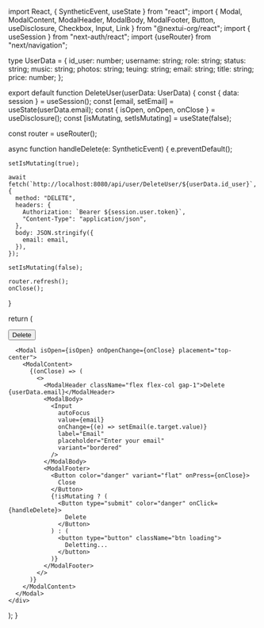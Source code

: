 import React, { SyntheticEvent, useState } from "react";
import { Modal, ModalContent, ModalHeader, ModalBody, ModalFooter, Button, useDisclosure, Checkbox, Input, Link } from "@nextui-org/react";
import { useSession } from "next-auth/react";
import {useRouter} from "next/navigation";

type UserData = {
  id_user: number;
  username: string;
  role: string;
  status: string;
  music: string;
  photos: string;
  teuing: string;
  email: string;
  title: string;
  price: number;
};

export default function DeleteUser(userData: UserData) {
  const { data: session } = useSession();
  const [email, setEmail] = useState(userData.email);
  const { isOpen, onOpen, onClose } = useDisclosure();
  const [isMutating, setIsMutating] = useState(false);

  const router = useRouter();

  async function handleDelete(e: SyntheticEvent) {
    e.preventDefault();

    setIsMutating(true);

    await fetch(`http://localhost:8080/api/user/DeleteUser/${userData.id_user}`, {
      method: "DELETE",
      headers: {
        Authorization: `Bearer ${session.user.token}`,
        "Content-Type": "application/json",
      },
      body: JSON.stringify({
        email: email,
      }),
    });

    setIsMutating(false);

    router.refresh();
    onClose();
  }

  return (
    <div>
      <Button onPress={onOpen} size="sm" color="danger">
        Delete
      </Button>

      <Modal isOpen={isOpen} onOpenChange={onClose} placement="top-center">
        <ModalContent>
          {(onClose) => (
            <>
              <ModalHeader className="flex flex-col gap-1">Delete {userData.email}</ModalHeader>
              <ModalBody>
                <Input
                  autoFocus
                  value={email}
                  onChange={(e) => setEmail(e.target.value)}
                  label="Email"
                  placeholder="Enter your email"
                  variant="bordered"
                />
              </ModalBody>
              <ModalFooter>
                <Button color="danger" variant="flat" onPress={onClose}>
                  Close
                </Button>
                {!isMutating ? (
                  <Button type="submit" color="danger" onClick={handleDelete}>
                    Delete
                  </Button>
                ) : (
                  <button type="button" className="btn loading">
                    Deletting...
                  </button>
                )}
              </ModalFooter>
            </>
          )}
        </ModalContent>
      </Modal>
    </div>
  );
}
